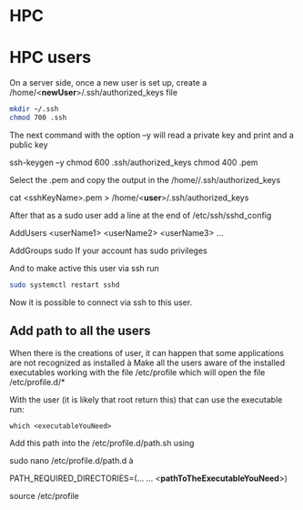 # HPC


# HPC users 

On a server side, once a new user is set up, create a
/home/\<**newUser**\>/.ssh/authorized_keys file

``` sh 
mkdir ~/.ssh
chmod 700 .ssh

```

The next command with the option –y will read a private key and print
and a public key

ssh-keygen –y
chmod 600 .ssh/authorized_keys
chmod 400 <sshKeyName>.pem

Select the <sshKeyName>.pem and copy the output in the
/home/<user>/.ssh/authorized_keys

cat \<sshKeyName>.pem \> /home/\<**user**\>/.ssh/authorized_keys

After that as a sudo user add a line at the end of /etc/ssh/sshd_config

AddUsers \<userName1> \<userName2> \<userName3> …

AddGroups sudo If your account has sudo privileges

And to make active this user via ssh run
``` sh
sudo systemctl restart sshd
```
Now it is possible to connect via ssh to this user.

## Add path to all the users

When there is the creations of user, it can happen that some
applications are not recognized as installed à Make all the users aware
of the installed executables working with the file /etc/profile which
will open the file /etc/profile.d/\*

With the user (it is likely that root return this) that can use the
executable run:

```console
which <executableYouNeed>
```
Add this path into the /etc/profile.d/path.sh using

sudo nano /etc/profile.d/path.d à

PATH_REQUIRED_DIRECTORIES=(… … \<**pathToTheExecutableYouNeed**\>)

source /etc/profile